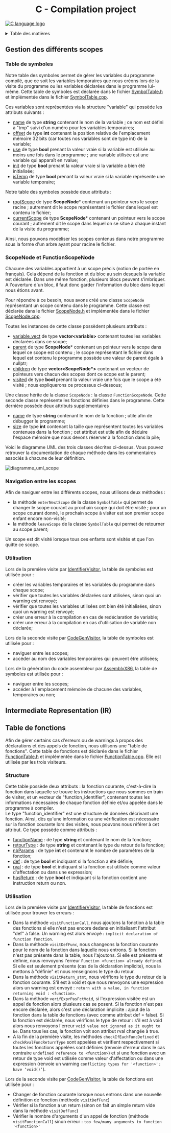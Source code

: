 <h1 align="center">C - Compilation project</h1>

[![C language logo][c-logo]](https://en.cppreference.com/w/c/language)

<!-- TABLE OF CONTENTS -->
<details>
  <summary>Table des matières</summary>
  <ol>
    <li>
      <a href="#gestion-des-différents-scopes">Gestion des différents scopes</a>
    </li>
    <li>
      <a href="#intermediate-representation-ir">Intermediate Representation</a>
    </li>
    <li>
      <a href="#table-de-fonctions">Table de fonctions</a>
      <ul>
        <li><a href="#structure">Structure</a></li>
        <li><a href="#utilisation">Utilisation</a></li>
      </ul>
    </li>
  </ol>
</details>

## Gestion des différents scopes

### Table de symboles

Notre table des symboles permet de gérer les variables du programme compilé, que ce soit les variables temporaires que nous créons lors de la visite du programme ou les variables déclarées dans le programme lui-même. Cette table de symboles est déclarée dans le fichier [SymbolTable.h](compiler/SymbolTable.h) et implémentée dans le fichier [SymbolTable.cpp](compiler/SymbolTable.cpp).

Ces variables sont représentées via la structure "variable" qui possède les attributs suivants :
- <ins>name</ins> de type **string** contenant le nom de la variable ; ce nom est défini à "tmp" suivi d'un numéro pour les variables temporaires;
- <ins>offset</ins> de type **int** contenant la position relative de l'emplacement mémoire 32 bits (car toutes nos variables sont de type int) de la variable;
- <ins>use</ins> de type **bool** prenant la valeur vraie si la variable est utilisée au moins une fois dans le programme ; une variable utilisée est une variable qui apparaît en rvalue;
- <ins>init</ins> de type **bool** prenant la valeur vraie si la variable a bien été initialisée;
- <ins>isTemp</ins> de type **bool** prenant la valeur vraie si la variable représente une variable temporaire;

Notre table des symboles possède deux attributs :

-  <ins>rootScope</ins> de type **ScopeNode*** contenant un pointeur vers le scope racine ; autrement dit le scope représentant le fichier dans lequel est contenu le fichier;
-  <ins>currentScope</ins> de type **ScopeNode*** contenant un pointeur vers le scope courant ; autrement dit le scope dans lequel on se situe à chaque instant de la visite du programme;

Ainsi, nous pouvons modéliser les scopes contenus dans notre programme sous la forme d'un arbre ayant pour racine le fichier.

### ScopeNode et FunctionScopeNode

Chacune des variables appartient à un scope précis (notion de portée en français). Cela dépend de la fonction et du bloc au sein desquels la variable est déclarée. Dans une même fonction, plusieurs blocs peuvent s'imbriquer. A l'ouverture d'un bloc, il faut donc garder l'information du bloc dans lequel nous étions avant.

Pour répondre à ce besoin, nous avons créé une classe `ScopeNode` représentant un scope contenu dans le programme. Cette classe est déclarée dans le fichier [ScopeNode.h](compiler/ScopeNode.h) et implémentée dans le fichier [ScopeNode.cpp](compiler/ScopeNode.cpp).

Toutes les instances de cette classe possèdent plusieurs attributs :

- <ins>variable_vect</ins> de type **vector\<variable>** contenant toutes les variables déclarées dans ce scope;
- <ins>parent</ins> de type **ScopeNode*** contenant un pointeur vers le scope dans lequel ce scope est contenu ; le scope représentant le fichier dans lequel est contenu le programme possède une valeur de parent égale à nullptr;
- <ins>children</ins> de type **vector<ScopeNode\*>** contenant un vecteur de pointeurs vers chacun des scopes dont ce scope est le parent;
- <ins>visited</ins> de type **bool** prenant la valeur vraie une fois que le scope a été visité ; nous expliquerons ce processus ci-dessous;

Une classe hérite de la classe `ScopeNode` : la classe `FunctionScopeNode`. Cette seconde classe représente les fonctions définies dans le programme. Cette dernière possède deux attributs supplémentaires

- <ins>name</ins> de type **string** contenant le nom de la fonction ; utile afin de débugger le programme;
- <ins>size</ins> de type **int** contenant la taille que représentent toutes les variables contenues dans la fonction ; cet attribut est utile afin de déduire l'espace mémoire que nous devons réserver à la fonction dans la pile;

Voici le diagramme UML des trois classes décrites ci-dessus. Vous pouvez retrouver la documentation de chaque méthode dans les commentaires associés à chacune de leur définition.

![diagramme_uml_scope](documents/diagramme_classe_scope.png)

### Navigation entre les scopes

Afin de naviguer entre les différents scopes, nous utilisons deux méthodes :

 -  la méthode `enterNextScope` de la classe `SymbolTable` qui permet de changer le scope courant au prochain scope qui doit être visité ; pour un scope courant donné, le prochain scope à visiter est son premier scope enfant encore non-visité;
 - la méthode  `leaveScope` de la classe `SymbolTable` qui permet de retourner au scope parent;

Un scope est dit visité lorsque tous ces enfants sont visités et que l'on quitte ce scope.

### Utilisation

Lors de la première visite par [IdentifierVisitor][identifier-visitor-cpp], la table de symboles est utilisée pour :

 - créer les variables temporaires et les variables du programme dans chaque scope;
 - vérifier que toutes les variables déclarées sont utilisées, sinon quoi un warning est renvoyé;
 - vérifier que toutes les variables utilisées ont bien été initialisées, sinon quoi un warning est renvoyé;
 - créer une erreur à la compilation en cas de redéclaration de variable;
 - créer une erreur à la compilation en cas d'utilisation de variable non déclarée;

Lors de la seconde visite par [CodeGenVisitor][codegenvisitor-cpp], la table de symboles est utilisée pour :

 - naviguer entre les scopes;
 - accéder au nom des variables temporaires qui peuvent être utilisées;

Lors de la génération du code assembleur par [AssemblyX86][assembly-x86-cpp], la table de symboles est utilisée pour :

 - naviguer entre les scopes;
 - accéder à l'emplacement mémoire de chacune des variables, temporaires ou non;

## Intermediate Representation (IR)

## Table de fonctions
Afin de gérer certains cas d'erreurs ou de warnings à propos des déclarations et des appels de fonction, nous utilisons une "table de fonctions". Cette table de fonctions est déclarée dans le fichier [FunctionTable.h][functiontable-h] et implémentée dans le fichier [FunctionTable.cpp][functiontable-cpp]. Elle est utilisée par les trois visiteurs.
### Structure
Cette table possède deux attributs : la fonction courante, c'est-à-dire la fonction dans laquelle se trouve les instructions que nous sommes en train de visiter, et un vecteur de "function_identifier", contenant toutes les informations nécessaires de chaque fonction définie et/ou appelée dans le programme à compiler.  
Le type "function_identifier" est une structure de données décrivant une fonction. Ainsi, dès qu'une information ou une vérification est nécessaire sur la fonction courante lors des visites, nous pouvons nous référer à cet attribut. Ce type possède comme attributs : 
- <ins>functionName</ins> : de type **string** et contenant le nom de la fonction;
- <ins>retourType</ins> : de type **string** et contenant le type du retour de la fonction;
- <ins>nbParams</ins> : de type **int** et contenant le nombre de paramètres de la fonction;
- <ins>def</ins> : de type **bool** et indiquant si la fonction a été définie;
- <ins>rval</ins> : de type **bool** et indiquant si la fonction est utilisée comme valeur d'affectation ou dans une expression;
- <ins>hasReturn</ins> : de type **bool** et indiquant si la fonction contient une instruction return ou non.
### Utilisation
Lors de la première visite par [IdentifierVisitor][identifier-visitor-cpp], la table de fonctions est utilisée pour trouver les erreurs : 
- Dans la méthode `visitFunctionCall`, nous ajoutons la fonction à la table des fonctions si elle n'est pas encore dedans en initialisant l'attribut "def" à false. Un warning est alors envoyé : `implicit declaration of function fonction`.
- Dans la méthode `visitDefFunc`, nous changeons la fonction courante pour le nom de la fonction dans laquelle nous entrons. Si la fonction n'est pas présente dans la table, nous l'ajoutons. Si elle est présente et définie, nous renvoyons l'erreur `Function <function> already defined`. Si elle est seulement présente (cas de la déclaration implicite), nous la mettons à "définie" et nous renseignons le type du retour.
- Dans la méthode `visitReturn_stmt`, nous vérifions le type du retour de la fonction courante. S'il est à void et que nous renvoyons une expression alors un warning est envoyé : `return with a value, in function returning void : <function>`.
- Dans la méthode `verifExprPasFctVoid`, si l'expression visitée est un appel de fonction alors plusieurs cas se posent. Si la fonction n'est pas encore déclarée, alors c'est une déclaration implicite : ajout de la fonction dans la table de fonctions (avec comme attribut def = false). Si la fonction est déclarée, nous vérifions le type de retour : s'il est à void alors nous renvoyons l'erreur `void value not ignored as it ought to be`. Dans tous les cas, la fonction voit son attribut rval changée à true.
- A la fin de la première visite, les méthodes `checkIfEachFuncDefined` et `checkRvalFuncReturnType` sont appelées et vérifient respectivement si toutes les fonctions appelées sont définies (renvoie d'erreur dans le cas contraire `undefined reference to <function>`) et si une fonction avec un retour de type void est utilisée comme valeur d'affectation ou dans une expression (renvoie un warning `conflicting types for '<function>'; have ‘void()’`).  

Lors de la seconde visite par [CodeGenVisitor][codegenvisitor-cpp], la table de fonctions est utilisée pour :
- Changer de fonction courante lorsque nous entrons dans une nouvelle définition de fonction (méthode `visitDefFunc`)
- Vérifier si la fonction a un return (sinon on fait un simple return vide dans la méthode `visitDefFunc`)
- Vérifier le nombre d'arguments d'un appel de fonction (méthode `visitFunctionCall`) sinon erreur : `too few/many arguments to function '<function>'`

[c-logo]: documents/c_icon.png

[functiontable-h]: compiler/FunctionTable.h
[functiontable-cpp]: compiler/FunctionTable.cpp
[identifier-visitor-cpp]: compiler/IdentifierVisitor.cpp
[codegenvisitor-cpp]: compiler/CodeGenVisitor.cpp
[assembly-x86-cpp]: compiler/AssemblyX86.cpp
